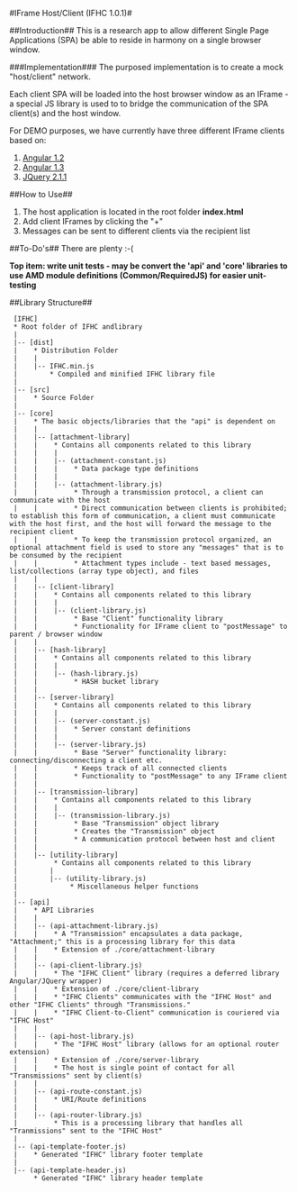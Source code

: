 #IFrame Host/Client (IFHC 1.0.1)#

##Introduction##
This is a research app to allow different Single Page Applications (SPA) be able to reside in harmony on a single browser window.

###Implementation###
The purposed implementation is to create a mock "host/client" network.  

Each client SPA will be loaded into the host browser window as an IFrame - a special JS library is used to to bridge the communication of the SPA client(s) and the host window.

For DEMO purposes, we have currently have three different IFrame clients based on:
    
1. [Angular 1.2](https://www.angularjs.org/)
2. [Angular 1.3](https://www.angularjs.org/)
3. [JQuery 2.1.1](http://www.jquery.com/)

##How to Use##
1. The host application is located in the root folder **index.html**
2. Add client IFrames by clicking the "+"
3. Messages can be sent to different clients via the recipient list

##To-Do's##
There are plenty :-(

**Top item: write unit tests - may be convert the 'api' and 'core' libraries to use AMD module definitions (Common/RequiredJS) for easier unit-testing**

##Library Structure##
    
	 [IFHC]
	 * Root folder of IFHC andlibrary
	 |    
	 |-- [dist]
	 |    * Distribution Folder
	 |    |
	 |    |-- IFHC.min.js
	 |        * Compiled and minified IFHC library file
	 |    
	 |-- [src]
	 |    * Source Folder
	 |
	 |-- [core]
	 |    * The basic objects/libraries that the "api" is dependent on
	 |    |
	 |    |-- [attachment-library]
	 |    |    * Contains all components related to this library
	 |    |    |    
	 |    |    |-- (attachment-constant.js)
	 |    |    |    * Data package type definitions
	 |    |    |    
	 |    |    |-- (attachment-library.js)
	 |    |         * Through a transmission protocol, a client can communicate with the host
	 |    |         * Direct communication between clients is prohibited; to establish this form of communication, a client must communicate with the host first, and the host will forward the message to the recipient client
	 |    |         * To keep the transmission protocol organized, an optional attachment field is used to store any "messages" that is to be consumed by the recipient
	 |    |         * Attachment types include - text based messages, list/collections (array type object), and files
	 |    |
	 |    |-- [client-library]
	 |    |    * Contains all components related to this library
	 |    |    |
	 |    |    |-- (client-library.js)
	 |    |         * Base "Client" functionality library
	 |    |         * Functionality for IFrame client to "postMessage" to parent / browser window
	 |    |
	 |    |-- [hash-library]
	 |    |    * Contains all components related to this library
	 |    |    |
	 |    |    |-- (hash-library.js)
	 |    |         * HASH bucket library
	 |    |
	 |    |-- [server-library]
	 |    |    * Contains all components related to this library
	 |    |    |
	 |    |    |-- (server-constant.js)
	 |    |    |    * Server constant definitions
	 |    |    |
	 |    |    |-- (server-library.js)
	 |    |         * Base "Server" functionality library: connecting/disconnecting a client etc.
	 |    |         * Keeps track of all connected clients
	 |    |         * Functionality to "postMessage" to any IFrame client
	 |    |
	 |    |-- [transmission-library]
	 |    |    * Contains all components related to this library
	 |    |    |
	 |    |    |-- (transmission-library.js)
	 |    |         * Base "Transmission" object library
	 |    |         * Creates the "Transmission" object
	 |    |         * A communication protocol between host and client
	 |    |
	 |    |-- [utility-library]
	 |         * Contains all components related to this library
	 |        |
	 |        |-- (utility-library.js)
	 |             * Miscellaneous helper functions
	 |
	 |-- [api]
	 |    * API Libraries
	 |    |
	 |    |-- (api-attachment-library.js)
	 |    |    * A "Transmission" encapsulates a data package, "Attachment;" this is a processing library for this data
	 |    |    * Extension of ./core/attachment-library
	 |    |
	 |    |-- (api-client-library.js)
	 |    |    * The "IFHC Client" library (requires a deferred library Angular/JQuery wrapper)
	 |    |    * Extension of ./core/client-library
	 |    |    * "IFHC Clients" communicates with the "IFHC Host" and other "IFHC Clients" through "Transmissions."
	 |    |    * "IFHC Client-to-Client" communication is couriered via "IFHC Host"
	 |    |
	 |    |-- (api-host-library.js)
	 |    |    * The "IFHC Host" library (allows for an optional router extension)
	 |    |    * Extension of ./core/server-library
	 |    |    * The host is single point of contact for all "Transmissions" sent by client(s)
	 |    |    
	 |    |-- (api-route-constant.js)
	 |    |    * URI/Route definitions
	 |    |
	 |    |-- (api-router-library.js)
	 |         * This is a processing library that handles all "Tranmissions" sent to the "IFHC Host"
	 |         
	 |-- (api-template-footer.js)
	 |    * Generated "IFHC" library footer template
	 |
	 |-- (api-template-header.js)
	      * Generated "IFHC" library header template